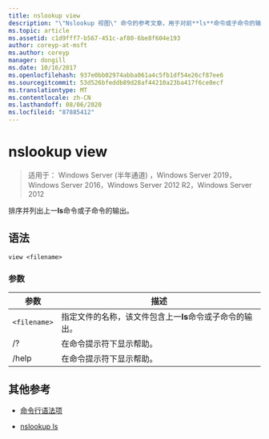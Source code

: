```yaml
---
title: nslookup view
description: "\"Nslookup 视图\" 命令的参考文章，用于对前**ls**命令或子命令的输出进行排序和列出。"
ms.topic: article
ms.assetid: c1d9fff7-b567-451c-af80-6be8f604e193
author: coreyp-at-msft
ms.author: coreyp
manager: dongill
ms.date: 10/16/2017
ms.openlocfilehash: 937e0bb02974abba061a4c5fb1df54e26cf87ee6
ms.sourcegitcommit: 53d526bfeddb89d28af44210a23ba417f6ce0ecf
ms.translationtype: MT
ms.contentlocale: zh-CN
ms.lasthandoff: 08/06/2020
ms.locfileid: "87885412"
---
```

# <a name="nslookup-view"></a>nslookup view

> 适用于： Windows Server (半年通道) ，Windows Server 2019，Windows Server 2016，Windows Server 2012 R2，Windows Server 2012

排序并列出上一**ls**命令或子命令的输出。

## <a name="syntax"></a>语法

```
view <filename>
```

### <a name="parameters"></a>参数

| 参数 | 描述 |
| --------- | ----------- |
| `<filename>` | 指定文件的名称，该文件包含上一**ls**命令或子命令的输出。 |
| /? | 在命令提示符下显示帮助。 |
| /help | 在命令提示符下显示帮助。 |

## <a name="additional-references"></a>其他参考

- [命令行语法项](command-line-syntax-key.md)

- [nslookup ls](nslookup-ls.md)

